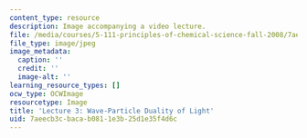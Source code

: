 ```yaml
---
content_type: resource
description: Image accompanying a video lecture.
file: /media/courses/5-111-principles-of-chemical-science-fall-2008/7aeecb3cbacab0811e3b25d1e35f4d6c_3.jpg
file_type: image/jpeg
image_metadata:
  caption: ''
  credit: ''
  image-alt: ''
learning_resource_types: []
ocw_type: OCWImage
resourcetype: Image
title: 'Lecture 3: Wave-Particle Duality of Light'
uid: 7aeecb3c-baca-b081-1e3b-25d1e35f4d6c
---
```

